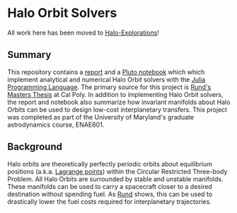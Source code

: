 # Halo Orbit Solvers

All work here has been moved to [Halo-Explorations](https://github.com/cadojo/Halo-Explorations)!

## Summary
This repository contains a [report](/Report/Carpinelli_Halo_Solvers.pdf) and a 
[Pluto notebook](/Code/Halo%20Orbit%20Solvers.pdf) which which implement
analytical and numerical Halo Orbit solvers with the 
[Julia Programming Language](https://julialang.org). The primary source for this 
project is [Rund's Masters Thesis](https://digitalcommons.calpoly.edu/theses/1853/)
at Cal Poly. In addition to implementing Halo Orbit solvers, the report and notebook
also summarize how invariant manifolds about Halo Orbits can be used to design
low-cost interplanetary transfers. This project was completed as part of the
University of Maryland's graduate astrodynamics course, ENAE601.

## Background
Halo orbits are theoretically perfectly periodic orbits about equilibrium positions (a.k.a. 
[Lagrange points](https://en.wikipedia.org/wiki/Lagrange_point))
within the Circular Restricted Three-body Problem. All Halo Orbits are surrounded by 
stable and unstable manifolds. These manifolds can be used to carry a spacecraft closer
to a desired destination without spending fuel. As [Rund](https://digitalcommons.calpoly.edu/theses/1853/)
shows, this can be used to drastically lower the fuel costs required for interplanetary trajectories.
